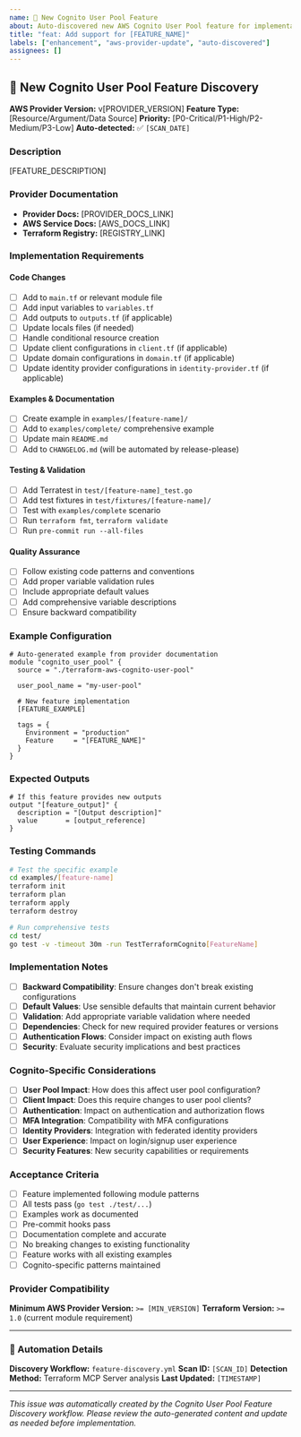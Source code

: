```yaml
---
name: 🚀 New Cognito User Pool Feature
about: Auto-discovered new AWS Cognito User Pool feature for implementation
title: "feat: Add support for [FEATURE_NAME]"
labels: ["enhancement", "aws-provider-update", "auto-discovered"]
assignees: []
---
```


## 🚀 New Cognito User Pool Feature Discovery

**AWS Provider Version:** v[PROVIDER_VERSION]
**Feature Type:** [Resource/Argument/Data Source]
**Priority:** [P0-Critical/P1-High/P2-Medium/P3-Low]
**Auto-detected:** ✅ `[SCAN_DATE]`

### Description
<!-- Auto-extracted from AWS provider documentation -->
[FEATURE_DESCRIPTION]

### Provider Documentation
- **Provider Docs:** [PROVIDER_DOCS_LINK]
- **AWS Service Docs:** [AWS_DOCS_LINK]
- **Terraform Registry:** [REGISTRY_LINK]

### Implementation Requirements

#### Code Changes
- [ ] Add to `main.tf` or relevant module file
- [ ] Add input variables to `variables.tf`
- [ ] Add outputs to `outputs.tf` (if applicable)
- [ ] Update locals files (if needed)
- [ ] Handle conditional resource creation
- [ ] Update client configurations in `client.tf` (if applicable)
- [ ] Update domain configurations in `domain.tf` (if applicable)
- [ ] Update identity provider configurations in `identity-provider.tf` (if applicable)

#### Examples & Documentation
- [ ] Create example in `examples/[feature-name]/`
- [ ] Add to `examples/complete/` comprehensive example
- [ ] Update main `README.md`
- [ ] Add to `CHANGELOG.md` (will be automated by release-please)

#### Testing & Validation
- [ ] Add Terratest in `test/[feature-name]_test.go`
- [ ] Add test fixtures in `test/fixtures/[feature-name]/`
- [ ] Test with `examples/complete` scenario
- [ ] Run `terraform fmt`, `terraform validate`
- [ ] Run `pre-commit run --all-files`

#### Quality Assurance
- [ ] Follow existing code patterns and conventions
- [ ] Add proper variable validation rules
- [ ] Include appropriate default values
- [ ] Add comprehensive variable descriptions
- [ ] Ensure backward compatibility

### Example Configuration
```hcl
# Auto-generated example from provider documentation
module "cognito_user_pool" {
  source = "./terraform-aws-cognito-user-pool"

  user_pool_name = "my-user-pool"

  # New feature implementation
  [FEATURE_EXAMPLE]

  tags = {
    Environment = "production"
    Feature     = "[FEATURE_NAME]"
  }
}
```

### Expected Outputs
```hcl
# If this feature provides new outputs
output "[feature_output]" {
  description = "[Output description]"
  value       = [output_reference]
}
```

### Testing Commands
```bash
# Test the specific example
cd examples/[feature-name]
terraform init
terraform plan
terraform apply
terraform destroy

# Run comprehensive tests
cd test/
go test -v -timeout 30m -run TestTerraformCognito[FeatureName]
```

### Implementation Notes
<!-- Additional context or considerations -->
- [ ] **Backward Compatibility**: Ensure changes don't break existing configurations
- [ ] **Default Values**: Use sensible defaults that maintain current behavior
- [ ] **Validation**: Add appropriate variable validation where needed
- [ ] **Dependencies**: Check for new required provider features or versions
- [ ] **Authentication Flows**: Consider impact on existing auth flows
- [ ] **Security**: Evaluate security implications and best practices

### Cognito-Specific Considerations
- [ ] **User Pool Impact**: How does this affect user pool configuration?
- [ ] **Client Impact**: Does this require changes to user pool clients?
- [ ] **Authentication**: Impact on authentication and authorization flows
- [ ] **MFA Integration**: Compatibility with MFA configurations
- [ ] **Identity Providers**: Integration with federated identity providers
- [ ] **User Experience**: Impact on login/signup user experience
- [ ] **Security Features**: New security capabilities or requirements

### Acceptance Criteria
- [ ] Feature implemented following module patterns
- [ ] All tests pass (`go test ./test/...`)
- [ ] Examples work as documented
- [ ] Pre-commit hooks pass
- [ ] Documentation complete and accurate
- [ ] No breaking changes to existing functionality
- [ ] Feature works with all existing examples
- [ ] Cognito-specific patterns maintained

### Provider Compatibility
**Minimum AWS Provider Version:** `>= [MIN_VERSION]`
**Terraform Version:** `>= 1.0` (current module requirement)

---

### 🤖 Automation Details
**Discovery Workflow:** `feature-discovery.yml`
**Scan ID:** `[SCAN_ID]`
**Detection Method:** Terraform MCP Server analysis
**Last Updated:** `[TIMESTAMP]`

---

*This issue was automatically created by the Cognito User Pool Feature Discovery workflow. Please review the auto-generated content and update as needed before implementation.*

